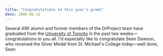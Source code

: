 ```yaml
---
title: "Congratulations to this year's grads"
date: 2006-06-22
---
```

Several 49X alumni and former members of the DrProject team have graduated from the <a href="http://www.utoronto.ca">University of Toronto</a> in the past two weeks—congratulations to you all.  I'd especially like to congratulate Sean Dawson, who received the Silver Medal from St. Michael's College today—well done, Sean.

